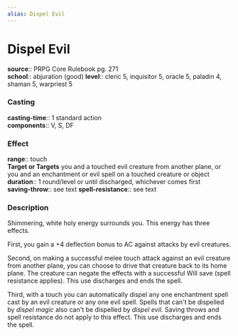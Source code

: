 ```yaml
---
alias: Dispel Evil
---
```


# Dispel Evil 

**source**:: PRPG Core Rulebook pg. 271  
**school**:: abjuration (good)
**level**:: cleric 5, inquisitor 5, oracle 5, paladin 4, shaman 5, warpriest 5

### Casting 

**casting-time**:: 1 standard action  
**components**:: V, S, DF

### Effect 

**range**:: touch  
**Target or Targets** you and a touched evil creature from another plane, or you and an enchantment or evil spell on a touched creature or object  
**duration**:: 1 round/level or until discharged, whichever comes first  
**saving-throw**:: see text
**spell-resistance**:: see text

### Description 

Shimmering, white holy energy surrounds you. This energy has three effects.  
  
First, you gain a +4 deflection bonus to AC against attacks by evil creatures.  
  
Second, on making a successful melee touch attack against an evil creature from another plane, you can choose to drive that creature back to its home plane. The creature can negate the effects with a successful Will save (spell resistance applies). This use discharges and ends the spell.  
  
Third, with a touch you can automatically dispel any one enchantment spell cast by an evil creature or any one evil spell. Spells that can't be dispelled by *dispel magic* also can't be dispelled by *dispel evil*. Saving throws and spell resistance do not apply to this effect. This use discharges and ends the spell.
